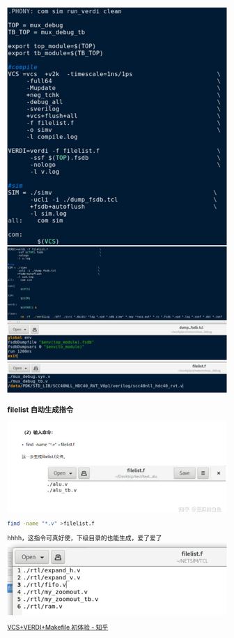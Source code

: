 ![500](https://raw.githubusercontent.com/acdefg/cdn/main/obsidian/20230527112358.png)
![](https://raw.githubusercontent.com/acdefg/cdn/main/obsidian/20230527112423.png)
![](https://raw.githubusercontent.com/acdefg/cdn/main/obsidian/20230527112525.png)
![](https://raw.githubusercontent.com/acdefg/cdn/main/obsidian/20230527112545.png)

### filelist 自动生成指令
![](https://raw.githubusercontent.com/acdefg/cdn/main/obsidian/20230527115954.png)

```bash
find -name "*.v" >filelist.f
```
hhhh，这指令可真好使，下级目录的也能生成，爱了爱了
![](https://raw.githubusercontent.com/acdefg/cdn/main/obsidian/20230527120317.png)

[VCS+VERDI+Makefile 初体验 - 知乎](https://zhuanlan.zhihu.com/p/563041890)